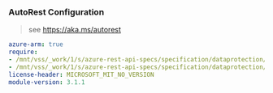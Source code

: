 ### AutoRest Configuration

> see https://aka.ms/autorest

``` yaml
azure-arm: true
require:
- /mnt/vss/_work/1/s/azure-rest-api-specs/specification/dataprotection/resource-manager/readme.md
- /mnt/vss/_work/1/s/azure-rest-api-specs/specification/dataprotection/resource-manager/readme.go.md
license-header: MICROSOFT_MIT_NO_VERSION
module-version: 3.1.1
```